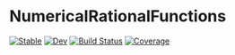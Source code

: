 # NumericalRationalFunctions

[![Stable](https://img.shields.io/badge/docs-stable-blue.svg)](https://YingboMa.github.io/NumericalRationalFunctions.jl/stable)
[![Dev](https://img.shields.io/badge/docs-dev-blue.svg)](https://YingboMa.github.io/NumericalRationalFunctions.jl/dev)
[![Build Status](https://github.com/YingboMa/NumericalRationalFunctions.jl/workflows/CI/badge.svg)](https://github.com/YingboMa/NumericalRationalFunctions.jl/actions)
[![Coverage](https://codecov.io/gh/YingboMa/NumericalRationalFunctions.jl/branch/master/graph/badge.svg)](https://codecov.io/gh/YingboMa/NumericalRationalFunctions.jl)
